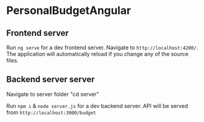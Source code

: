 # PersonalBudgetAngular

## Frontend server

Run `ng serve` for a dev frontend server. Navigate to `http://localhost:4200/`. The application will automatically reload if you change any of the source files.

## Backend server server
Navigate to server folder "cd server"

Run `npm i` & `node server.js` for a dev backend server. API will be served from `http://localhost:3000/budget`

